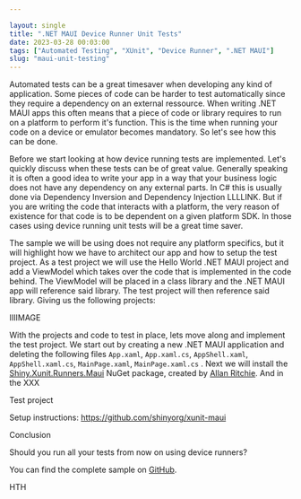```yaml
---

layout: single
title: ".NET MAUI Device Runner Unit Tests"
date: 2023-03-28 00:03:00
tags: ["Automated Testing", "XUnit", "Device Runner", ".NET MAUI"]
slug: "maui-unit-testing"
---
```


Automated tests can be a great timesaver when developing any kind of application. Some pieces of code can be harder to test automatically since they require a dependency on an external ressource. When writing .NET MAUI apps this often means that a piece of code or library requires to run on a platform to perform it's function. This is the time when running your code on a device or emulator becomes mandatory. So let's see how this can be done.

<!-- expand -->

Before we start looking at how device running tests are implemented. Let's quickly discuss when these tests can be of great value. Generally speaking it is often a good idea to write your app in a way that your business logic does not have any dependency on any external parts. In C# this is usually done via Dependency Inversion and Dependency Injection LLLLINK. But if you are writing the code that interacts with a platform, the very reason of existence for that code is to be dependent on a given platform SDK. In those cases using device running unit tests will be a great time saver.



The sample we will be using does not require any platform specifics, but it will highlight how we have to architect our app and how to setup the test project. As a test project we will use the Hello World .NET MAUI project and add a ViewModel which takes over the code that is implemented in the code behind. The ViewModel will be placed in a class library and the .NET MAUI app will reference said library. The test project will then reference said library. Giving us the following projects:

IIIIMAGE

With the projects and code to test in place, lets move along and implement the test project. We start out by creating a new .NET MAUI application and deleting the following files `App.xaml`, `App.xaml.cs`, `AppShell.xaml`, `AppShell.xaml.cs`, `MainPage.xaml`, `MainPage.xaml.cs` . Next we will install the [Shiny.Xunit.Runners.Maui](https://www.nuget.org/packages/Shiny.Xunit.Runners.Maui) NuGet package, created by [Allan Ritchie](https://github.com/aritchie). And in the XXX

Test project

Setup instructions: https://github.com/shinyorg/xunit-maui

Conclusion

Should you run all your tests from now on using device runners?

You can find the complete sample on [GitHub](https://github.com/mallibone/MauiTesting101).

HTH